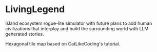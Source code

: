 # LivingLegend

Island ecosystem rogue-lite simulator with future plans to add human civilizations that interplay and build the surrounding world with LLM generated stories.

Hexagonal tile map based on CatLikeCoding's tutorial.
